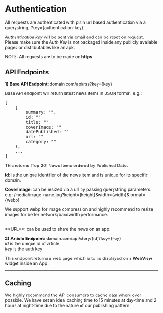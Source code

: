 # Authentication

All requests are authenticated with plain url based authentication via a querystring, ?key={authentication-key}

_Authentication key_ will be sent via email and can be reset on request. Please make sure the _Auth Key_ is not packaged inside any publicly available pages or distributables like an apk.

NOTE: All requests are to be made on **https**
## API Endpoints

**1) Base API Endpoint**: domain.com/api/rss?key={key}
<br>

Base API endpoint will return latest news items in JSON format. e.g.:
<pre>
[
    {
        summary: "",
        id: ""
        title: ""
        coverImage: ""
        datePublished: ""
        url: ""
        category: ""
    },
    ...
]
</pre>

This returns [Top 20] News Items ordered by Published Date.
<br>

**id**: is the unique identifier of the news item and is unique for its specific domain.

**CoverImage**: can be resized via a url by passing querystring parameters. e.g: /media/image-name.jpg?height={height}&width={width}&format={webp}

We support webp for image compression and highly recommend to resize images for better network/bandwidth performance.

<br>
**URL**: can be used to share the news on an app.

**2) Article Endpoint**: domain.com/api/story/{id}?key={key}
<br>
_id_ is the unique id of article 
<br>
_key_ is the auth key

This endpoint returns a web page which is to ne displayed on a **WebView** widget inside an App.

-----
## Caching

We highly recommend the API consumers to cache data where ever possible. We have set an ideal caching time to 15 minutes at day-time and 2 hours at night-time due to the nature of our publishing pattern.
